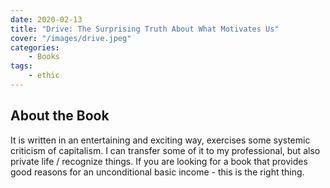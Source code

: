 ```yaml
---
date: 2020-02-13
title: "Drive: The Surprising Truth About What Motivates Us"
cover: "/images/drive.jpeg"
categories:
    - Books
tags:
    - ethic
---
```


## About the Book

It is written in an entertaining and exciting way, exercises some systemic criticism of capitalism. I can transfer some of it to my professional, but also private life / recognize things. If you are looking for a book that provides good reasons for an unconditional basic income - this is the right thing.
